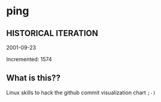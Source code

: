 # ping

## HISTORICAL ITERATION
2001-09-23

Incremented: 1574

## What is this?? 
Linux skills to hack the github commit visualization chart `;-)`
